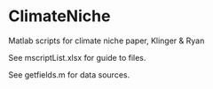 # ClimateNiche
Matlab scripts for climate niche paper, Klinger &amp; Ryan

See mscriptList.xlsx for guide to files.

See getfields.m for data sources.

